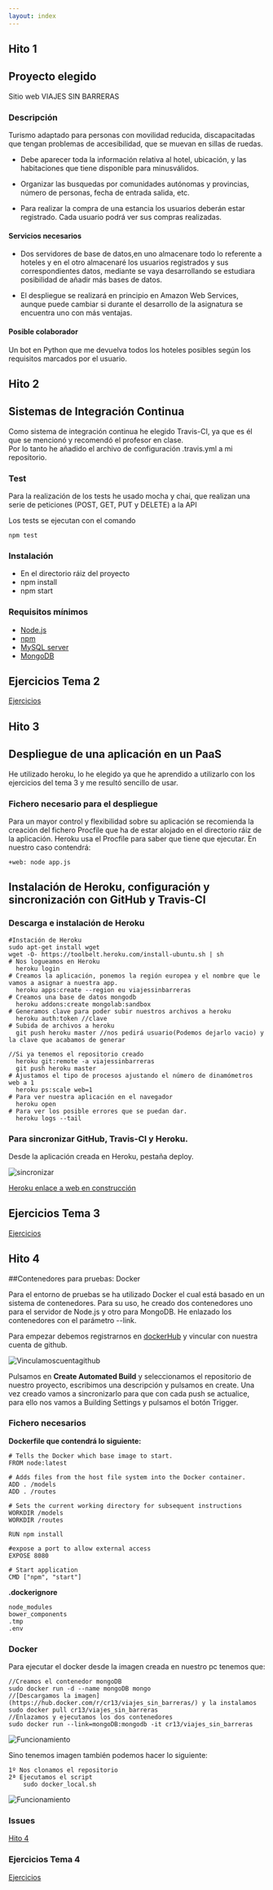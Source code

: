 ```yaml
---
layout: index
---
```


## Hito 1

## Proyecto elegido

Sitio web VIAJES SIN BARRERAS

### Descripción

Turismo adaptado para personas con movilidad reducida, discapacitadas que tengan problemas de accesibilidad, que se muevan en sillas de ruedas.

- Debe aparecer toda la información relativa al hotel, ubicación, y las habitaciones que tiene disponible para minusválidos.

- Organizar las busquedas por comunidades autónomas y provincias, número de personas, fecha de entrada salida, etc.

- Para realizar la compra de una estancia los usuarios deberán estar registrado. Cada usuario podrá ver sus compras realizadas.

#### Servicios necesarios

- Dos servidores de base de datos,en uno almacenare todo lo referente a hoteles y en el otro almacenaré los usuarios registrados y sus correspondientes datos, mediante se vaya desarrollando se estudiara posibilidad de añadir más bases de datos.

- El despliegue se realizará en principio en Amazon Web Services, aunque puede cambiar si durante el desarrollo de la asignatura se encuentra uno con más ventajas.

#### Posible colaborador

Un bot en Python que me devuelva todos los hoteles posibles según los requisitos marcados por el usuario.

## Hito 2

## Sistemas de Integración Continua

Como sistema de integración continua he elegido Travis-CI, ya que es él que se mencionó y recomendó el profesor en clase.    
Por lo tanto he añadido el archivo de configuración .travis.yml a mi repositorio.

### Test

Para la realización de los tests he usado mocha y chai, que realizan una serie de peticiones (POST, GET, PUT y DELETE) a la API

Los tests se ejecutan con el comando

    npm test

### Instalación
  - En el directorio ráiz del proyecto
  - npm install
  - npm start

### Requisitos mínimos
  - [Node.js](https://nodejs.org/en/)
  - [npm](https://docs.npmjs.com/getting-started/installing-node)
  - [MySQL server](https://help.ubuntu.com/lts/serverguide/mysql.html)
  - [MongoDB](https://docs.mongodb.com/manual/tutorial/install-mongodb-on-ubuntu/)

## Ejercicios Tema 2

[Ejercicios](https://github.com/cr13/Ejercicios_IV/blob/master/tema2.md)

## Hito 3

## Despliegue de una aplicación en un PaaS

He utilizado heroku, lo he elegido ya que he aprendido a utilizarlo con los ejercicios del tema 3 y me resultó sencillo de usar.

### Fichero necesario para el despliegue

Para un mayor control y flexibilidad sobre su aplicación se recomienda la creación del fichero Procfile que ha de estar alojado en el directorio ráiz de la aplicación.
Heroku usa el Procfile para saber que tiene que ejecutar. En nuestro caso contendrá:

    +web: node app.js

## Instalación de Heroku, configuración y sincronización con GitHub y Travis-CI

### Descarga e instalación de Heroku

    #Instación de Heroku
    sudo apt-get install wget
    wget -O- https://toolbelt.heroku.com/install-ubuntu.sh | sh
    # Nos logueamos en Heroku
      heroku login
    # Creamos la aplicación, ponemos la región europea y el nombre que le vamos a asignar a nuestra app.
      heroku apps:create --region eu viajessinbarreras
    # Creamos una base de datos mongodb
      heroku addons:create mongolab:sandbox
    # Generamos clave para poder subir nuestros archivos a heroku
      heroku auth:token //clave
    # Subida de archivos a heroku
      git push heroku master //nos pedirá usuario(Podemos dejarlo vacio) y la clave que acabamos de generar

    //Si ya tenemos el repositorio creado
      heroku git:remote -a viajessinbarreras
      git push heroku master
    # Ajustamos el tipo de procesos ajustando el número de dinamómetros web a 1
      heroku ps:scale web=1
    # Para ver nuestra aplicación en el navegador
      heroku open
    # Para ver los posible errores que se puedan dar.
      heroku logs --tail

### Para sincronizar GitHub, Travis-CI y Heroku.

Desde la aplicación creada en Heroku, pestaña deploy.

![sincronizar](http://i1266.photobucket.com/albums/jj540/Juantan_Tonio/sincronizar_zps8ge9kb9l.png)

[Heroku enlace a web en construcción](https://viajessinbarreras.herokuapp.com/)

## Ejercicios Tema 3

[Ejercicios](https://github.com/cr13/Ejercicios_IV/blob/master/tema3.md)

## Hito 4

##Contenedores para pruebas: Docker

Para el entorno de pruebas se ha utilizado Docker el cual está basado en un sistema de contenedores. Para su uso, he creado dos contenedores uno para el servidor de Node.js y otro para MongoDB. He enlazado los contenedores con el parámetro --link.

Para empezar debemos registrarnos en [dockerHub](https://hub.docker.com/) y vincular con nuestra cuenta de github.

![Vinculamoscuentagithub](http://i1266.photobucket.com/albums/jj540/Juantan_Tonio/vinculargitdocker_zpsv0tfl2p1.png)

Pulsamos en **Create Automated Build** y seleccionamos el repositorio de nuestro proyecto, escribimos una descripción y pulsamos en create.
Una vez creado vamos a sincronizarlo para que con cada push se actualice, para ello nos vamos a  Building Settings y pulsamos el botón Trigger.

### Fichero necesarios

**Dockerfile que contendrá lo siguiente:**

    # Tells the Docker which base image to start.
    FROM node:latest

    # Adds files from the host file system into the Docker container.
    ADD . /models
    ADD . /routes

    # Sets the current working directory for subsequent instructions
    WORKDIR /models
    WORKDIR /routes

    RUN npm install

    #expose a port to allow external access
    EXPOSE 8080

    # Start application
    CMD ["npm", "start"]

**.dockerignore**

    node_modules
    bower_components
    .tmp
    .env


### Docker

Para ejecutar el docker desde la imagen creada en nuestro pc tenemos que:

    //Creamos el contenedor mongoDB
    sudo docker run -d --name mongoDB mongo
    //[Descargamos la imagen](https://hub.docker.com/r/cr13/viajes_sin_barreras/) y la instalamos
    sudo docker pull cr13/viajes_sin_barreras
    //Enlazamos y ejecutamos los dos contenedores
    sudo docker run --link=mongoDB:mongodb -it cr13/viajes_sin_barreras

![Funcionamiento](http://i1266.photobucket.com/albums/jj540/Juantan_Tonio/dockerimage_zpson6t6cmn.png)

Sino tenemos imagen también podemos hacer lo siguiente:

    1º Nos clonamos el repositorio
    2ª Ejecutamos el script
        sudo docker_local.sh

![Funcionamiento](http://i1266.photobucket.com/albums/jj540/Juantan_Tonio/dockerlocal_zpszhswicfc.png)

### Issues

[Hito 4](https://github.com/cr13/VIAJES_SIN_BARRERAS/issues/15)

### Ejercicios Tema 4

[Ejercicios](https://github.com/cr13/Ejercicios_IV/blob/master/tema4.md)
